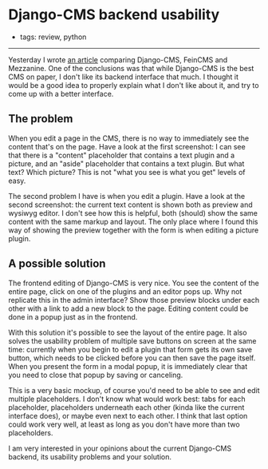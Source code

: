 # Django-CMS backend usability
- tags: review, python

---

Yesterday I wrote [an article](/articles/2011/django-cms-vs-feincms-vs-mezzanine/) comparing Django-CMS, FeinCMS and Mezzanine. One of the conclusions was that while Django-CMS is the best CMS on paper, I don't like its backend interface that much. I thought it would be a good idea to properly explain what I don't like about it, and try to come up with a better interface.

## The problem
When you edit a page in the CMS, there is no way to immediately see the content that's on the page. Have a look at the first screenshot: I can see that there is a "content" placeholder that contains a text plugin and a picture, and an "aside" placeholder that contains a text plugin. But what text? Which picture? This is not "what you see is what you get" levels of easy.

The second problem I have is when you edit a plugin. Have a look at the second screenshot: the current text content is shown both as preview and wysiwyg editor. I don't see how this is helpful, both (should) show the same content with the same markup and layout. The only place where I found this way of showing the preview together with the form is when editing a picture plugin.

## A possible solution
The frontend editing of Django-CMS is very nice. You see the content of the entire page, click on one of the plugins and an editor pops up. Why not replicate this in the admin interface? Show those preview blocks under each other with a link to add a new block to the page. Editing content could be done in a popup just as in the frontend.

With this solution it's possible to see the layout of the entire page. It also solves the usability problem of multiple save buttons on screen at the same time: currently when you begin to edit a plugin that form gets its own save button, which needs to be clicked before you can then save the page itself.  When you present the form in a modal popup, it is immediately clear that you need to close that popup by saving or canceling.

This is a very basic mockup, of course you'd need to be able to see and edit multiple placeholders. I don't know what would work best: tabs for each placeholder, placeholders underneath each other (kinda like the current interface does), or maybe even next to each other. I think that last option could work very well, at least as long as you don't have more than two placeholders.

I am very interested in your opinions about the current Django-CMS backend, its usability problems and your solution.
